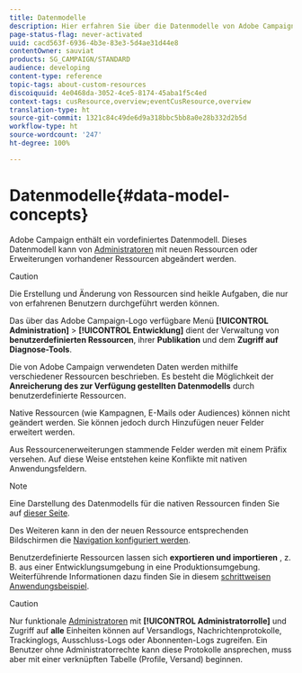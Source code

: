 ```yaml
---
title: Datenmodelle
description: Hier erfahren Sie über die Datenmodelle von Adobe Campaign und deren Änderungsmöglichkeiten.
page-status-flag: never-activated
uuid: cacd563f-6936-4b3e-83e3-5d4ae31d44e8
contentOwner: sauviat
products: SG_CAMPAIGN/STANDARD
audience: developing
content-type: reference
topic-tags: about-custom-resources
discoiquuid: 4e0468da-3052-4ce5-8174-45aba1f5c4ed
context-tags: cusResource,overview;eventCusResource,overview
translation-type: ht
source-git-commit: 1321c84c49de6d9a318bbc5bb8a0e28b332d2b5d
workflow-type: ht
source-wordcount: '247'
ht-degree: 100%

---
```



# Datenmodelle{#data-model-concepts}

Adobe Campaign enthält ein vordefiniertes Datenmodell. Dieses Datenmodell kann von [Administratoren](../../administration/using/users-management.md#functional-administrators) mit neuen Ressourcen oder Erweiterungen vorhandener Ressourcen abgeändert werden.

>[!CAUTION]
>
>Die Erstellung und Änderung von Ressourcen sind heikle Aufgaben, die nur von erfahrenen Benutzern durchgeführt werden können.

Das über das Adobe Campaign-Logo verfügbare Menü **[!UICONTROL Administration]** > **[!UICONTROL Entwicklung]** dient der Verwaltung von **benutzerdefinierten Ressourcen**, ihrer **Publikation** und dem **Zugriff auf Diagnose-Tools**.

Die von Adobe Campaign verwendeten Daten werden mithilfe verschiedener Ressourcen beschrieben. Es besteht die Möglichkeit der **Anreicherung des zur Verfügung gestellten Datenmodells** durch benutzerdefinierte Ressourcen.

Native Ressourcen (wie Kampagnen, E-Mails oder Audiences) können nicht geändert werden. Sie können jedoch durch Hinzufügen neuer Felder erweitert werden.

Aus Ressourcenerweiterungen stammende Felder werden mit einem Präfix versehen. Auf diese Weise entstehen keine Konflikte mit nativen Anwendungsfeldern.

>[!NOTE]
>
>Eine Darstellung des Datenmodells für die nativen Ressourcen finden Sie auf [dieser Seite](../../developing/using/datamodel-introduction.md).

Des Weiteren kann in den der neuen Ressource entsprechenden Bildschirmen die [Navigation konfiguriert werden](configuring-the-screen-definition.md).

Benutzerdefinierte Ressourcen lassen sich **exportieren und importieren** , z. B. aus einer Entwicklungsumgebung in eine Produktionsumgebung. Weiterführende Informationen dazu finden Sie in diesem [schrittweisen Anwendungsbeispiel](../../automating/using/exporting-importing-custom-resources.md).

>[!CAUTION]
>
>Nur funktionale [Administratoren](../../administration/using/users-management.md#functional-administrators) mit **[!UICONTROL Administratorrolle]** und Zugriff auf **alle** Einheiten können auf Versandlogs, Nachrichtenprotokolle, Trackinglogs, Ausschluss-Logs oder Abonnenten-Logs zugreifen. Ein Benutzer ohne Administratorrechte kann diese Protokolle ansprechen, muss aber mit einer verknüpften Tabelle (Profile, Versand) beginnen.
